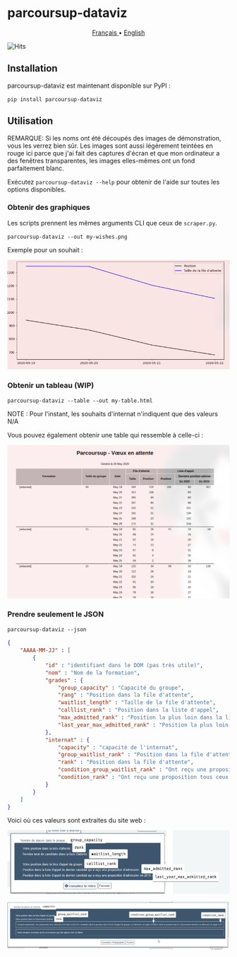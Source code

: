# parcoursup-dataviz

<center> <a href="README_FR.md"> Français </a> &bull; <a href="README.md"> English </a> </center>

![Hits](https://hitcounter.pythonanywhere.com/count/tag.svg?url=https%3A%2F%2Fgithub.com%2Fewen-lbh%2Fparcoursup-dataviz)


## Installation

parcoursup-dataviz est maintenant disponible sur PyPI :

```
pip install parcoursup-dataviz
```

## Utilisation

REMARQUE: Si les noms ont été découpés des images de démonstration, vous les verrez bien sûr. Les images sont aussi légèrement teintées en rouge ici parce que j'ai fait des captures d'écran et que mon ordinateur a des fenêtres transparentes, les images elles-mêmes ont un fond parfaitement blanc.

Exécutez `parcoursup-dataviz --help` pour obtenir de l'aide sur toutes les options disponibles.

### Obtenir des graphiques

Les scripts prennent les mêmes arguments CLI que ceux de `scraper.py`.

```sh-session
parcoursup-dataviz --out my-wishes.png
```

Exemple pour un souhait :

![Un graphique représentant la position et la longueur de la liste d'attente dans le temps pour un souhait](./demo-graph.png)

### Obtenir un tableau (WIP)

```
parcoursup-dataviz --table --out my-table.html
```

NOTE : Pour l'instant, les souhaits d'internat n'indiquent que des valeurs N/A

Vous pouvez également obtenir une table qui ressemble à celle-ci :

![Tableau indiquant les numéros pour trois souhaits](./demo-table.png)


### Prendre seulement le JSON

```
parcoursup-dataviz --json
```

```json
{
    "AAAA-MM-JJ" : [
        {
            "id" : "identifiant dans le DOM (pas très utile)",
            "nom" : "Nom de la formation",
            "grades" : {
                "group_capacity" : "Capacité du groupe",
                "rang" : "Position dans la file d'attente",
                "waitlist_length" : "Taille de la file d'attente",
                "calllist_rank" : "Position dans la liste d'appel",
                "max_admitted_rank" : "Position la plus loin dans la liste d'appel à avoir été acceptée cette année",
                "last_year_max_admitted_rank" : "Position la plus loin dans la liste d'appel à avoir été acceptée en 2019",
            },
            "internat" : {
                "capacity" : "capacité de l'internat",
                "group_waitlist_rank" : "Position dans la file d'attente du groupe",
                "rank" : "Position dans la file d'attente",
                "condition_group_waitlist_rank" : "Ont reçu une proposition tous ceux qui était positionnés avant où à cette position dans la file d'attente du groupe (ET voir condition_rank)",
                "condition_rank" : "Ont reçu une proposition tous ceux qui étaient positionnés avant où à cette position dans la file d'attente (ET voir condition_group_waitlist_rank)",
            }
        }
    ]
}
```

Voici où ces valeurs sont extraites du site web :

![interface parcoursup pour les rangs avec des étiquettes indiquant les clés JSON correspondantes](ranks-properties-explanation.png)

![interface parcoursup pour les grades d'internat avec des étiquettes indiquant les clés JSON correspondantes](internat-properties-explanation.png)
